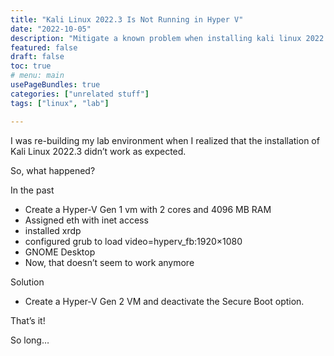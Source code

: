 ```yaml
---
title: "Kali Linux 2022.3 Is Not Running in Hyper V" 
date: "2022-10-05"
description: "Mitigate a known problem when installing kali linux 2022.3 in Hyper-v." 
featured: false 
draft: false 
toc: true 
# menu: main
usePageBundles: true 
categories: ["unrelated stuff"]
tags: ["linux", "lab"]

---
```


I was re-building my lab environment when I realized that the installation of Kali Linux 2022.3 didn’t work as expected.
<!--more-->
So, what happened?

In the past

- Create a Hyper-V Gen 1 vm with 2 cores and 4096 MB RAM
- Assigned eth with inet access
- installed xrdp
- configured grub to load video=hyperv_fb:1920×1080
- GNOME Desktop
- Now, that doesn’t seem to work anymore

Solution
- Create a Hyper-V Gen 2 VM and deactivate the Secure Boot option.

That’s it!

So long…


